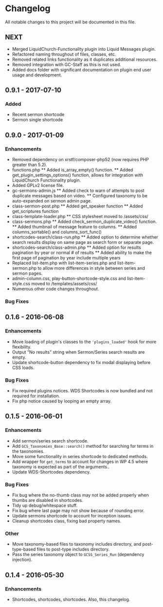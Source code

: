 # Changelog
All notable changes to this project will be documented in this file.

## NEXT
* Merged LiquidChurch-Functionality plugin into Liquid Messages plugin.
* Refactored naming throughout of files, classes, etc.
* Removed related links functionality as it duplicates additional resources.
* Removed integration with GC-Staff as this is not used.
* Added docs folder with significant documentation on plugin end user usage and development.

## 0.9.1 - 2017-07-10
### Added
* Recent sermon shortcode
* Sermon single shortcode

## 0.9.0 - 2017-01-09
### Enhancements
* Removed dependency on xrstf/composer-php52 (now requires PHP greater than 5.2).
* functions.php
  ** Added is_array_empty() function.
  ** Added get_plugin_settings_options() function, allows for integration with LiquidChurch Functionality plugin.
* Added GPLv2 license file.
* gc-sermons-admin.js
  ** Added check to warn of attempts to post duplicate messages based on video.
  ** Configured taxonomy to be auto-expanded on sermon admin page.
* class-sermon-post.php
  ** Added get_speaker function
  ** Added get_scriptures function
* class-template-loader.php
  ** CSS stylesheet moved to /assets/css/
* class-sermons.php
  ** Added check_sermon_duplicate_video() function.
  ** Added thumbnail of message feature to columns.
  ** Added columns_sortable() and columns_sort_func()
* shortcodes-search/class-run.php
  ** Added option to determine whether search results display on same page as search form or separate page.
* shortcodes-search/class-admin.php
  ** Added option for results pagination by year or normal # of results
  ** Added ability to make the first page of pagination by year include multiple years
* Replaced list-item.php with list-item-series.php and list-item-sermon.php to allow more differences in style between series and sermon pages.
* admin-column.css, play-button-shortcode-style.css and list-item-style.css moved to /templates/assets/css/
* Numerous other code changes throughout.
  
### Bug Fixes

## 0.1.6 - 2016-06-08

### Enhancements

* Move loading of plugin's classes to the `'plugins_loaded'` hook for more flexibility.
* Output "No results" string when Sermon/Series search results are empty.
* Update shortcode-button dependency to fix modal displaying before CSS loads.

### Bug Fixes

* Fix required plugins notices. WDS Shortcodes is now bundled and not required for installation.
* Fix php notice caused by looping an empty array.

## 0.1.5 - 2016-06-01

### Enhancements

* Add sermon/series search shortcode.
* Add `GCS_Taxonomies_Base::search()` method for searching for terms in the taxonomies.
* Move some functionality in series shortcode to dedicated methods.
* Add wrapper for `get_terms` to account for changes in WP 4.5 where taxonomy is expected as part of the arguments..
* Update WDS-Shortcodes dependency.

### Bug Fixes

* Fix bug where the no-thumb class may not be added properly when thumbs are disabled in shortcodes.
* Tidy up debug/whitespace stuff.
* Fix bug where last page may not show because of rounding error.
* Update sermons shortcode to account for inception issues.
* Cleanup shortcodes class, fixing bad property names.

### Other

* Move taxonomy-based files to taxonomy includes directory, and post-type-based files to post-type includes directory.
* Pass the series taxonomy object to `GCSS_Series_Run` (dependency injection).

## 0.1.4 - 2016-05-30

### Enhancements

* Shortcodes, shortcodes, shortcodes. Also, this changelog.
